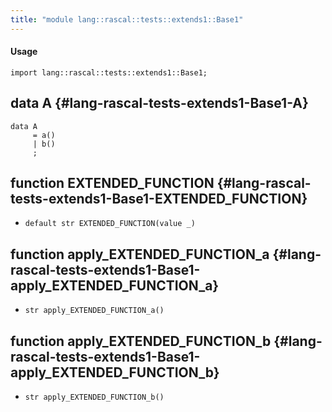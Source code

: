 ```yaml
---
title: "module lang::rascal::tests::extends1::Base1"
---
```


#### Usage

`import lang::rascal::tests::extends1::Base1;`


## data A {#lang-rascal-tests-extends1-Base1-A}

```rascal
data A  
     = a()
     | b()
     ;
```

## function EXTENDED_FUNCTION {#lang-rascal-tests-extends1-Base1-EXTENDED_FUNCTION}

* ``default str EXTENDED_FUNCTION(value _)``

## function apply_EXTENDED_FUNCTION_a {#lang-rascal-tests-extends1-Base1-apply_EXTENDED_FUNCTION_a}

* ``str apply_EXTENDED_FUNCTION_a()``

## function apply_EXTENDED_FUNCTION_b {#lang-rascal-tests-extends1-Base1-apply_EXTENDED_FUNCTION_b}

* ``str apply_EXTENDED_FUNCTION_b()``

